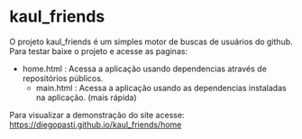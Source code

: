 # kaul_friends

O projeto kaul_friends é um simples motor de buscas de usuários do github.
Para testar baixe o projeto e acesse as paginas:

  - home.html : Acessa a aplicação usando dependencias através de repositórios públicos. 
	- main.html : Acessa a aplicação usando as dependencias instaladas na aplicação. (mais rápida)
	
Para visualizar a demonstração do site acesse: https://diegopasti.github.io/kaul_friends/home